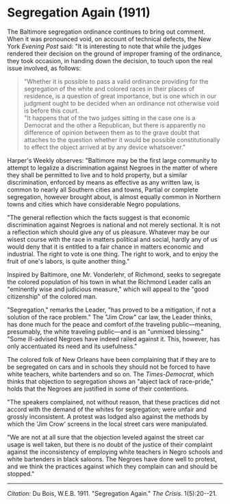 <!--
title:   Segregation Again
author:  Du Bois, W.E.B.
journal: The Crisis
year:    1911
volume:  1
issue:   5
pages:   20--21
-->
# Segregation Again (1911)

The Baltimore segregation ordinance continues to bring out comment. When it was pronounced void, on account of technical defects, the New York *Evening Post* said: "It is interesting to note that while the judges rendered their decision on the ground of improper framing of the ordinance, they took occasion, in handing down the decision, to touch upon the real issue involved, as follows: 

> "Whether it is possible to pass a valid ordinance providing for the segregation of the white and colored races in their places of residence, is a question of great importance, but is one which in our judgment ought to be decided when an ordinance not otherwise void is before this court. 
> &nbsp;    
> "It happens that of the two judges sitting in the case one is a Democrat and the other a Republican, but there is apparently no difference of opinion between them as to the grave doubt that attaches to the question whether it would be possible constitutionally to effect the object arrived at by any device whatsoever." 

Harper's Weekly observes: "Baltimore may be the first large community to attempt to legalize a discrimination against Negroes in the matter of where they shall be permitted to live and to hold property, but a similar discrimination, enforced by means as effective as any written law, is common to nearly all Southern cities and towns, Partial or complete segregation, however brought about, is almost equally common in Northern towns and cities which have considerable Negro populations. 

"The general reflection which the facts suggest is that economic discrimination against Negroes is national and not merely sectional. It is not a reflection which should give any of us pleasure. Whatever may be our wisest course with the race in matters political and social, hardly any of us would deny that it is entitled to a fair chance in matters economic and industrial. The right to vote is one thing. The right to work, and to enjoy the fruit of one's labors, is quite another thing." 

Inspired by Baltimore, one Mr. Vonderlehr, of Richmond, seeks to segregate the colored population of his town in what the Richmond Leader calls an "eminently wise and judicious measure," which will appeal to the "good citizenship" of the colored man.

"Segregation," remarks the Leader, "has proved to be a mitigation, if not a solution of the race problem." The "Jim Crow" car law, the Leader thinks, has done much for the peace and comfort of.the traveling public—meaning, presumably, the white traveling public—and is an "unmixed blessing." "Some ill-advised Negroes have indeed railed against it. This, however, has only accentuated its need and its usefulness." 

The colored folk of New Orleans have been complaining that if they are to be segregated on cars and in schools they should not be forced to have white teachers, white bartenders and so on. The *Times-Democrat*, which thinks that objection to segregation shows an "abject lack of race-pride," holds that the Negroes are justified in some of their contentions. 

"The speakers complained, not without reason, that these practices did not accord with the demand of the whites for segregation; were unfair and grossly inconsistent. A protest was lodged also against the methods by which the 'Jim Crow' screens in the local street cars were manipulated. 

"We are not at all sure that the objection leveled against the street car usage is well taken, but there is no doubt of the justice of their complaint against the inconsistency of employing white teachers in Negro schools and white bartenders in black saloons. The Negroes have done well to protest, and we think the practices against which they complain can and should be stopped." 

_________________
*Citation:* Du Bois, W.E.B. 1911. "Segregation Again." *The Crisis*. 1(5):20--21.
